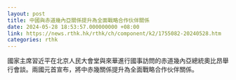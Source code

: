 ```yaml
---
layout: post
title: 中國與赤道幾內亞關係提升為全面戰略合作伙伴關係
date: 2024-05-28 18:53:57.000000000 +08:00
link: https://news.rthk.hk/rthk/ch/component/k2/1755082-20240528.htm
categories: rthk
---
```


國家主席習近平在北京人民大會堂與來華進行國事訪問的赤道幾內亞總統奧比昂舉行會談。兩國元首宣布，將中赤幾關係提升為全面戰略合作伙伴關係。
